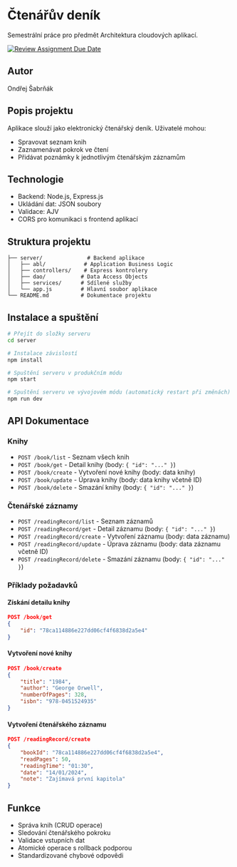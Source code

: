 # Čtenářův deník

Semestrální práce pro předmět Architektura cloudových aplikací.

[![Review Assignment Due Date](https://classroom.github.com/assets/deadline-readme-button-22041afd0340ce965d47ae6ef1cefeee28c7c493a6346c4f15d667ab976d596c.svg)](https://classroom.github.com/a/fpTkAYoz)

## Autor
Ondřej Šabrňák

## Popis projektu
Aplikace slouží jako elektronický čtenářský deník. Uživatelé mohou:
- Spravovat seznam knih
- Zaznamenávat pokrok ve čtení
- Přidávat poznámky k jednotlivým čtenářským záznamům

## Technologie
- Backend: Node.js, Express.js
- Ukládání dat: JSON soubory
- Validace: AJV
- CORS pro komunikaci s frontend aplikací

## Struktura projektu
```
├── server/              # Backend aplikace
│   ├── abl/            # Application Business Logic
│   ├── controllers/    # Express kontrolery
│   ├── dao/           # Data Access Objects
│   ├── services/      # Sdílené služby
│   └── app.js         # Hlavní soubor aplikace
└── README.md          # Dokumentace projektu
```

## Instalace a spuštění
```bash
# Přejít do složky serveru
cd server

# Instalace závislostí
npm install

# Spuštění serveru v produkčním módu
npm start

# Spuštění serveru ve vývojovém módu (automatický restart při změnách)
npm run dev
```

## API Dokumentace

### Knihy
- `POST /book/list` - Seznam všech knih
- `POST /book/get` - Detail knihy (body: `{ "id": "..." }`)
- `POST /book/create` - Vytvoření nové knihy (body: data knihy)
- `POST /book/update` - Úprava knihy (body: data knihy včetně ID)
- `POST /book/delete` - Smazání knihy (body: `{ "id": "..." }`)

### Čtenářské záznamy
- `POST /readingRecord/list` - Seznam záznamů
- `POST /readingRecord/get` - Detail záznamu (body: `{ "id": "..." }`)
- `POST /readingRecord/create` - Vytvoření záznamu (body: data záznamu)
- `POST /readingRecord/update` - Úprava záznamu (body: data záznamu včetně ID)
- `POST /readingRecord/delete` - Smazání záznamu (body: `{ "id": "..." }`)

### Příklady požadavků

#### Získání detailu knihy
```json
POST /book/get
{
    "id": "78ca114886e227dd06cf4f6838d2a5e4"
}
```

#### Vytvoření nové knihy
```json
POST /book/create
{
    "title": "1984",
    "author": "George Orwell",
    "numberOfPages": 328,
    "isbn": "978-0451524935"
}
```

#### Vytvoření čtenářského záznamu
```json
POST /readingRecord/create
{
    "bookId": "78ca114886e227dd06cf4f6838d2a5e4",
    "readPages": 50,
    "readingTime": "01:30",
    "date": "14/01/2024",
    "note": "Zajímavá první kapitola"
}
```

## Funkce
- Správa knih (CRUD operace)
- Sledování čtenářského pokroku
- Validace vstupních dat
- Atomické operace s rollback podporou
- Standardizované chybové odpovědi
